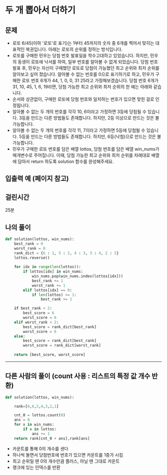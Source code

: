 # 두 개 뽑아서 더하기
## 문제
- 로또 6/45(이하 '로또'로 표기)는 1부터 45까지의 숫자 중 6개를 찍어서 맞히는 대표적인 복권입니다. 아래는 로또의 순위를 정하는 방식입니다.
- 로또를 구매한 민우는 당첨 번호 발표일을 학수고대하고 있었습니다. 하지만, 민우의 동생이 로또에 낙서를 하여, 일부 번호를 알아볼 수 없게 되었습니다. 당첨 번호 발표 후, 민우는 자신이 구매했던 로또로 당첨이 가능했던 최고 순위와 최저 순위를 알아보고 싶어 졌습니다.
알아볼 수 없는 번호를 0으로 표기하기로 하고, 민우가 구매한 로또 번호 6개가 44, 1, 0, 0, 31 25라고 가정해보겠습니다. 당첨 번호 6개가 31, 10, 45, 1, 6, 19라면, 당첨 가능한 최고 순위와 최저 순위의 한 예는 아래와 같습니다.
- 순서와 상관없이, 구매한 로또에 당첨 번호와 일치하는 번호가 있으면 맞힌 걸로 인정됩니다.
- 알아볼 수 없는 두 개의 번호를 각각 10, 6이라고 가정하면 3등에 당첨될 수 있습니다.
3등을 만드는 다른 방법들도 존재합니다. 하지만, 2등 이상으로 만드는 것은 불가능합니다.
- 알아볼 수 없는 두 개의 번호를 각각 11, 7이라고 가정하면 5등에 당첨될 수 있습니다.
5등을 만드는 다른 방법들도 존재합니다. 하지만, 6등(낙첨)으로 만드는 것은 불가능합니다.
- 민우가 구매한 로또 번호를 담은 배열 lottos, 당첨 번호를 담은 배열 win_nums가 매개변수로 주어집니다. 이때, 당첨 가능한 최고 순위와 최저 순위를 차례대로 배열에 담아서 return 하도록 solution 함수를 완성해주세요.
## 입출력 예 (페이지 참고)

## 걸린시간
25분
## 나의 풀이
```python
def solution(lottos, win_nums):
    best_rank = 0
    worst_rank = 0
    rank_dict = {6 : 1, 5 : 2, 4 : 3, 3 : 4, 2 : 5}
    lottos.reverse()
    
    for idx in range(len(lottos)):
        if lottos[idx] in win_nums:
            win_nums.pop(win_nums.index(lottos[idx]))
            best_rank += 1
            worst_rank += 1
        elif lottos[idx] == 0:
            if len(lottos) >= 1:
                best_rank += 1

    if best_rank < 2:
        best_score = 6
        worst_score = 6
    elif worst_rank < 2:
        best_score = rank_dict[best_rank]
        worst_score = 6
    else:
        best_score = rank_dict[best_rank]
        worst_score = rank_dict[worst_rank]
    
    return [best_score, worst_score]
```
---
## 다른 사람의 풀이 (count 사용 : 리스트의 특정 값 개수 반환)
```python
def solution(lottos, win_nums):

    rank=[6,6,5,4,3,2,1]

    cnt_0 = lottos.count(0)
    ans = 0
    for x in win_nums:
        if x in lottos:
            ans += 1
    return rank[cnt_0 + ans],rank[ans]
```
- 카운트를 통해 0의 개수를 센다
- 하나씩 돌면서 당첨번호에 번호가 있으면 카운트를 1증가 시킴
- 최고 순위일 땐 0의 개수만큼 플러스, 아닐 땐 그대로 카운트
- 랭크에 있는 인덱스를 반환